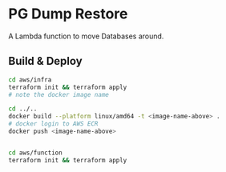 # PG Dump Restore

A Lambda function to move Databases around.

## Build & Deploy

```sh
cd aws/infra
terraform init && terraform apply
# note the docker image name

cd ../..
docker build --platform linux/amd64 -t <image-name-above> .
# docker login to AWS ECR
docker push <image-name-above>


cd aws/function
terraform init && terraform apply
```
